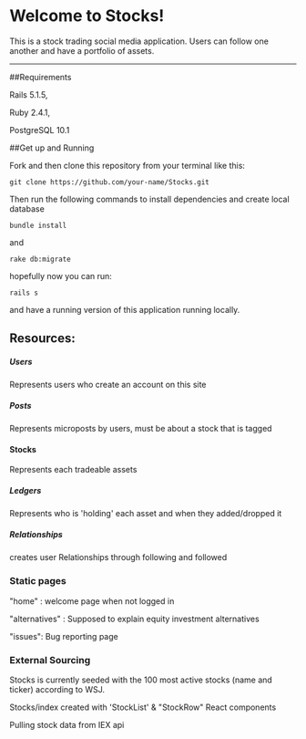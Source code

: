 # Welcome to Stocks!

This is a stock trading social media application. Users can follow one another and have a portfolio of assets.

------

##Requirements

  Rails 5.1.5,  

  Ruby 2.4.1,

  PostgreSQL 10.1

##Get up and Running

  Fork and then clone this repository from your terminal like this:

  `
    git clone https://github.com/your-name/Stocks.git
  `

  Then run the following commands to install dependencies and create local database

  `
    bundle install
  `

  and

  `
    rake db:migrate
  `

  hopefully now you can run:

  `
    rails s
  `

  and have a running version of this application running locally.


## Resources:

##### Users
  Represents users who create an account on this site

##### Posts
  Represents microposts by users, must be about a stock that is tagged

#### Stocks
  Represents each tradeable assets

##### Ledgers
  Represents who is 'holding' each asset and when they added/dropped it

##### Relationships
  creates user Relationships through following and followed


### Static pages
"home" : welcome page when not logged in

"alternatives" : Supposed to explain equity investment alternatives

"issues": Bug reporting page

### External Sourcing

Stocks is currently seeded with the 100 most active stocks (name and ticker) according to WSJ.

Stocks/index created with 'StockList' & "StockRow" React components

Pulling stock data from IEX api
